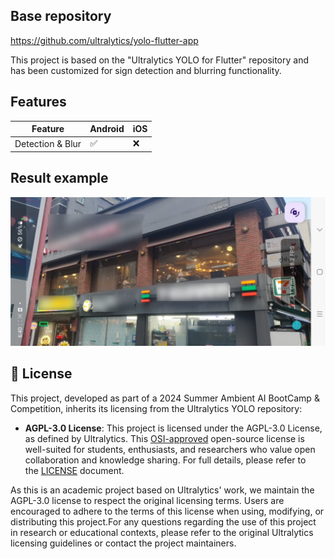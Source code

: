 ## Base repository
https://github.com/ultralytics/yolo-flutter-app

 This project is based on the "Ultralytics YOLO for Flutter" repository and has been customized for sign detection and blurring functionality.
## Features

| Feature          | Android | iOS |
| ---------------- | ------- | --- |
| Detection & Blur | ✅       | ❌   |

## Result example

![Result Image](yolp_example.png)

## 📄 License

This project, developed as part of a 2024 Summer Ambient AI BootCamp & Competition, inherits its licensing from the Ultralytics YOLO repository:

- **AGPL-3.0 License**: This project is licensed under the AGPL-3.0 License, as defined by Ultralytics. This [OSI-approved](https://opensource.org/licenses/) open-source license is well-suited for students, enthusiasts, and researchers who value open collaboration and knowledge sharing. For full details, please refer to the [LICENSE](https://github.com/ultralytics/ultralytics/blob/main/LICENSE) document.

As this is an academic project based on Ultralytics' work, we maintain the AGPL-3.0 license to respect the original licensing terms. Users are encouraged to adhere to the terms of this license when using, modifying, or distributing this project.For any questions regarding the use of this project in research or educational contexts, please refer to the original Ultralytics licensing guidelines or contact the project maintainers.
